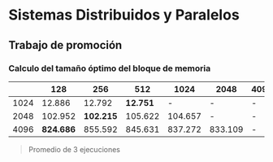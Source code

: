 # Sistemas Distribuidos y Paralelos
## Trabajo de promoción

### Calculo del tamaño óptimo del bloque de memoria

|      | 128         | 256         | 512        | 1024    | 2048    | 4096 |
| ---- | ----------- | ----------- | ---------- | ------- | ------- | ---- |
| 1024 | 12.886      | 12.792      | **12.751** | -       | -       | -    |
| 2048 | 102.952     | **102.215** | 105.622    | 104.657 | -       | -    |
| 4096 | **824.686** | 855.592     | 845.631    | 837.272 | 833.109 | -    |


>Promedio de 3 ejecuciones